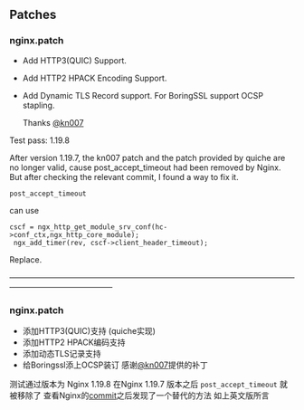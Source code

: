 ## Patches

### nginx.patch
* Add HTTP3(QUIC) Support.
* Add HTTP2 HPACK Encoding Support.
* Add Dynamic TLS Record support.
  For BoringSSL support OCSP stapling.

  Thanks [@kn007](https://github.com/kn007/patch/)

Test pass: 1.19.8

After version 1.19.7, the kn007 patch and the patch provided by quiche are no longer valid,  cause post_accept_timeout had been removed by Nginx.
But after checking the relevant commit, I found a way to fix it.

 `post_accept_timeout` 
 
 can use 
 
 ```
 cscf = ngx_http_get_module_srv_conf(hc->conf_ctx,ngx_http_core_module);
  ngx_add_timer(rev, cscf->client_header_timeout); 
```

Replace.

—————————————————————————————————————————————————
### nginx.patch
* 添加HTTP3(QUIC)支持 (quiche实现)
* 添加HTTP2 HPACK编码支持
* 添加动态TLS记录支持
* 给Boringssl添上OCSP装订
  感谢[@kn007](https://github.com/kn007/patch/)提供的补丁

测试通过版本为 Nginx 1.19.8 
在Nginx 1.19.7 版本之后 `post_accept_timeout` 就被移除了 查看Nginx的[commit](https://github.com/nginx/nginx/commit/2ec8fac2d6b8e5023c9894d10bc50d78e63f242c)之后发现了一个替代的方法
如上英文版所言
